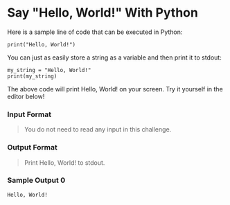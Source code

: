 # Say "Hello, World!" With Python

Here is a sample line of code that can be executed in Python:

``` print("Hello, World!") ```

You can just as easily store a string as a variable and then print it to stdout:

``` 
my_string = "Hello, World!"
print(my_string)
```

The above code will print Hello, World! on your screen. Try it yourself in the editor below!

### Input Format

> You do not need to read any input in this challenge.

### Output Format

> Print Hello, World! to stdout.

### Sample Output 0

``` Hello, World! ```